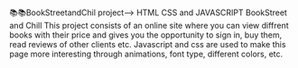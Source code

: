  📚📚BookStreetandChil project--> HTML CSS and JAVASCRIPT
BookStreet and Chill This project consists of an online site where you can view diffrent books with their price and gives you the opportunity to sign in, buy them, read reviews of other clients etc. Javascript and css are used to make this page more interesting through animations, font type, different colors, etc.
